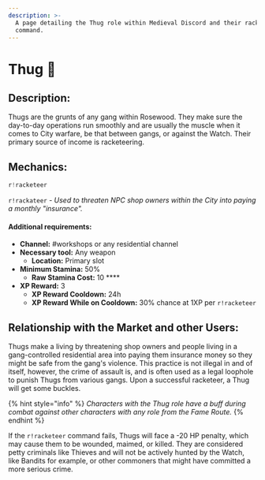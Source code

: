 ```yaml
---
description: >-
  A page detailing the Thug role within Medieval Discord and their racketeer
  command.
---
```


# Thug 👊

## Description:

Thugs are the grunts of any gang within Rosewood. They make sure the day-to-day operations run smoothly and are usually the muscle when it comes to City warfare, be that between gangs, or against the Watch. Their primary source of income is racketeering.

## Mechanics:

```javascript
r!racketeer
```

`r!rackateer` - _Used to threaten NPC shop owners within the City into paying a monthly "insurance"._

#### Additional requirements:

* **Channel:** \#workshops or any residential channel
* **Necessary tool:** Any weapon
  * **Location:** Primary slot
* **Minimum Stamina:** 50%
  * **Raw Stamina Cost:** 10 ****
* **XP Reward:** 3
  * **XP Reward Cooldown:** 24h
  * **XP Reward While on Cooldown:** 30% chance at 1XP per `r!racketeer`

## Relationship with the Market and other Users:

Thugs make a living by threatening shop owners and people living in a gang-controlled residential area into paying them insurance money so they might be safe from the gang's violence. This practice is not illegal in and of itself, however, the crime of assault is, and is often used as a legal loophole to punish Thugs from various gangs. Upon a successful racketeer, a Thug will get some buckles.

{% hint style="info" %}
_Characters with the Thug role have a buff during combat against other characters with any role from the Fame Route._
{% endhint %}

If the `r!racketeer` command fails, Thugs will face a -20 HP penalty, which may cause them to be wounded, maimed, or killed. They are considered petty criminals like Thieves and will not be actively hunted by the Watch, like Bandits for example, or other commoners that might have committed a more serious crime.

